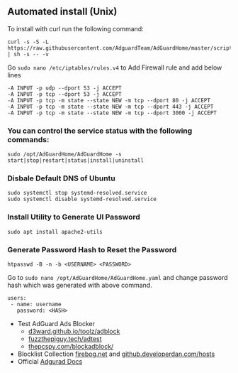 ## Automated install (Unix)
To install with curl run the following command:
```
curl -s -S -L https://raw.githubusercontent.com/AdguardTeam/AdGuardHome/master/scripts/install.sh | sh -s -- -v
```

Go `sudo nano /etc/iptables/rules.v4` to Add Firewall rule and add below lines
```
-A INPUT -p udp --dport 53 -j ACCEPT
-A INPUT -p tcp --dport 53 -j ACCEPT
-A INPUT -p tcp -m state --state NEW -m tcp --dport 80 -j ACCEPT
-A INPUT -p tcp -m state --state NEW -m tcp --dport 443 -j ACCEPT
-A INPUT -p tcp -m state --state NEW -m tcp --dport 3000 -j ACCEPT
```

### You can control the service status with the following commands:
```
sudo /opt/AdGuardHome/AdGuardHome -s start|stop|restart|status|install|uninstall
```

### Disbale Default DNS of Ubuntu
```
sudo systemctl stop systemd-resolved.service
sudo systemctl disable systemd-resolved.service
```

### Install Utility to Generate UI Password
```
sudo apt install apache2-utils
```

### Generate Password Hash to Reset the Password
```
htpasswd -B -n -b <USERNAME> <PASSWORD>
```
Go to `sudo nano /opt/AdGuardHome/AdGuardHome.yaml` and change password hash which was generated with above command.
```
users:
 - name: username
   password: <HASH>
```

 - Test AdGuard Ads Blocker
   - [d3ward.github.io/toolz/adblock](https://d3ward.github.io/toolz/adblock.html)
   - [fuzzthepiguy.tech/adtest](https://fuzzthepiguy.tech/adtest/)
   - [thepcspy.com/blockadblock/](https://thepcspy.com/blockadblock/)
 - Blocklist Collection [firebog.net](https://firebog.net/) and [github.developerdan.com/hosts](https://www.github.developerdan.com/hosts/)
 - Official [Adgurad Docs](https://github.com/AdguardTeam/AdGuardHome)

